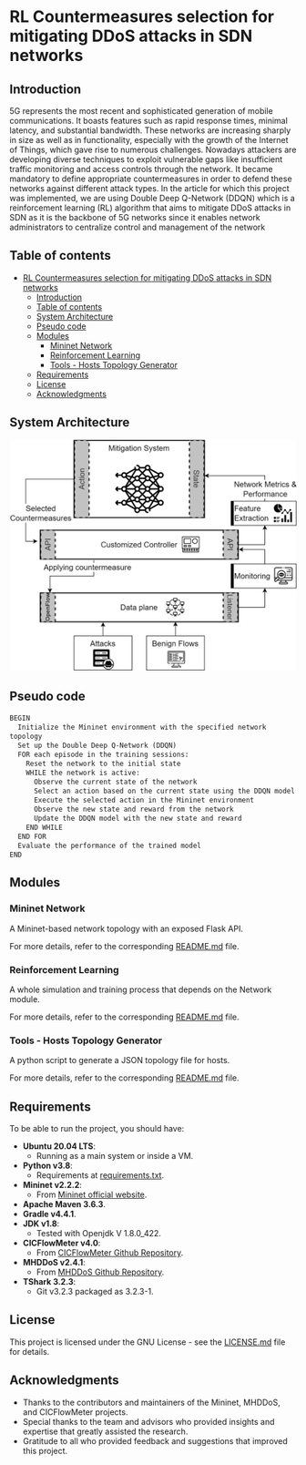 # RL Countermeasures selection for mitigating DDoS attacks in SDN networks

## Introduction

5G represents the most recent and sophisticated generation of mobile
communications. It boasts features such as rapid response times, minimal latency,
and substantial bandwidth.
These networks are increasing sharply in size as well as in functionality,
especially with the growth of the Internet of Things, which gave rise to
numerous challenges. Nowadays attackers are developing diverse techniques to
exploit vulnerable gaps like insufficient traffic monitoring and access
controls through the network. It became mandatory to define appropriate
countermeasures in order to defend these networks against different attack types.
In the article for which this project was implemented, we are using Double Deep Q-Network (DDQN) which is a
reinforcement learning (RL) algorithm that aims to mitigate DDoS attacks in
SDN as it is the backbone of 5G networks since it enables network administrators
to centralize control and management of the network

## Table of contents

- [RL Countermeasures selection for mitigating DDoS attacks in SDN networks](#rl-countermeasures-selection-for-mitigating-ddos-attacks-in-sdn-networks)
  * [Introduction](#introduction)
  * [Table of contents](#table-of-contents)
  * [System Architecture](#system-architecture)
  * [Pseudo code](#pseudo-code)
  * [Modules](#modules)
    + [Mininet Network](#mininet-network)
    + [Reinforcement Learning](#reinforcement-learning)
    + [Tools - Hosts Topology Generator](#tools---hosts-topology-generator)
  * [Requirements](#requirements)
  * [License](#license)
  * [Acknowledgments](#acknowledgments)

## System Architecture

![System architecture](project.png)

## Pseudo code

```plaintext
BEGIN
  Initialize the Mininet environment with the specified network topology
  Set up the Double Deep Q-Network (DDQN)
  FOR each episode in the training sessions:
    Reset the network to the initial state
    WHILE the network is active:
      Observe the current state of the network
      Select an action based on the current state using the DDQN model
      Execute the selected action in the Mininet environment
      Observe the new state and reward from the network
      Update the DDQN model with the new state and reward
    END WHILE
  END FOR
  Evaluate the performance of the trained model
END
```

## Modules

### Mininet Network
A Mininet-based network topology with an exposed Flask API.

For more details, refer to the corresponding [README.md](network/README.md) file.

### Reinforcement Learning
A whole simulation and training process that depends on the Network module.

For more details, refer to the corresponding [README.md](reinforcement/README.md) file.

### Tools - Hosts Topology Generator
A python script to generate a JSON topology file for hosts.

For more details, refer to the corresponding [README.md](tools/hoststopo/README.md) file.

## Requirements

To be able to run the project, you should have:

- **Ubuntu 20.04 LTS**:
  - Running as a main system or inside a VM.
- **Python v3.8**:
  - Requirements at [requirements.txt](requirements.txt).
- **Mininet v2.2.2**:
  - From [Mininet official website](https://mininet.org/download/).
- **Apache Maven 3.6.3**.
- **Gradle v4.4.1**.
- **JDK v1.8**:
  - Tested with Openjdk V 1.8.0_422.
- **CICFlowMeter v4.0**:
  - From [CICFlowMeter Github Repository](https://github.com/CanadianInstituteForCybersecurity/CICFlowMeter).
- **MHDDoS v2.4.1**:
  - From [MHDDoS Github Repository](https://github.com/MatrixTM/MHDDoS).
- **TShark 3.2.3**:
  - Git v3.2.3 packaged as 3.2.3-1.

## License

This project is licensed under the GNU License - see the [LICENSE.md](LICENSE) file for details.

## Acknowledgments

- Thanks to the contributors and maintainers of the Mininet, MHDDoS, and CICFlowMeter projects.
- Special thanks to the team and advisors who provided insights and expertise that greatly assisted the research.
- Gratitude to all who provided feedback and suggestions that improved this project.
